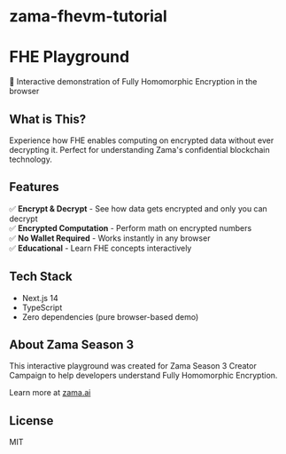 # zama-fhevm-tutorial

# FHE Playground

🔐 Interactive demonstration of Fully Homomorphic Encryption in the browser

## What is This?

Experience how FHE enables computing on encrypted data without ever decrypting it. Perfect for understanding Zama's confidential blockchain technology.

## Features

✅ **Encrypt & Decrypt** - See how data gets encrypted and only you can decrypt  
✅ **Encrypted Computation** - Perform math on encrypted numbers  
✅ **No Wallet Required** - Works instantly in any browser  
✅ **Educational** - Learn FHE concepts interactively  


## Tech Stack

- Next.js 14
- TypeScript
- Zero dependencies (pure browser-based demo)

## About Zama Season 3

This interactive playground was created for Zama Season 3 Creator Campaign to help developers understand Fully Homomorphic Encryption.

Learn more at [zama.ai](https://zama.ai)

## License

MIT



